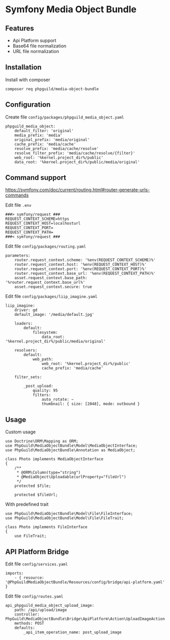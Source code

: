 # Symfony Media Object Bundle

## Features
- Api Platform support
- Base64 file normalization
- URL file normalization

## Installation

Install with composer

    composer req phpguild/media-object-bundle

## Configuration

Create file `config/packages/phpguild_media_object.yaml`

    phpguild_media_object:
        default_filter: 'original'
        media_prefix: 'media'
        original_prefix: 'media/original'
        cache_prefix: 'media/cache'
        resolve_prefix: 'media/cache/resolve'
        resolve_filter_prefix: 'media/cache/resolve/{filter}'
        web_root: '%kernel.project_dir%/public'
        data_root: '%kernel.project_dir%/public/media/original'

## Command support

https://symfony.com/doc/current/routing.html#router-generate-urls-commands

Edit file `.env`

    ###> symfony/request ###
    REQUEST_CONTEXT_SCHEME=https
    REQUEST_CONTEXT_HOST=localhosturl
    REQUEST_CONTEXT_PORT=
    REQUEST_CONTEXT_PATH=
    ###< symfony/request ###

Edit file `config/packages/routing.yaml`

    parameters:
        router.request_context.scheme: '%env(REQUEST_CONTEXT_SCHEME)%'
        router.request_context.host: '%env(REQUEST_CONTEXT_HOST)%'
        router.request_context.port: '%env(REQUEST_CONTEXT_PORT)%'
        router.request_context.base_url: '%env(REQUEST_CONTEXT_PATH)%'
        asset.request_context.base_path: '%router.request_context.base_url%'
        asset.request_context.secure: true

Edit file `config/packages/liip_imagine.yaml`

    liip_imagine:
        driver: gd
        default_image: '/media/default.jpg'
        
        loaders:
            default:
                filesystem:
                    data_root: '%kernel.project_dir%/public/media/original'
    
        resolvers:
            default:
                web_path:
                    web_root: '%kernel.project_dir%/public'
                    cache_prefix: 'media/cache'
        
        filter_sets:

            _post_upload:
                quality: 95
                filters:
                    auto_rotate: ~
                    thumbnail: { size: [2048], mode: outbound }

## Usage

Custom usage
    
    use Doctrine\ORM\Mapping as ORM;
    use PhpGuild\MediaObjectBundle\Model\MediaObjectInterface;
    use PhpGuild\MediaObjectBundle\Annotation as MediaObject;

    class Photo implements MediaObjectInterface
    {
        /**
         * @ORM\Column(type="string")
         * @MediaObject\Uploadable(urlProperty="fileUrl")
         */
        protected $file;

        protected $fileUrl;

With predefined trait

    use PhpGuild\MediaObjectBundle\Model\File\FileInterface;
    use PhpGuild\MediaObjectBundle\Model\File\FileTrait;

    class Photo implements FileInterface
    {
        use FileTrait;

## API Platform Bridge

Edit file `config/services.yaml`

    imports:
        - { resource: '@PhpGuildMediaObjectBundle/Resources/config/bridge/api-platform.yaml' }

Edit file `config/routes.yaml`

    api_phpguild_media_object_upload_image:
        path: /api/upload/image
        controller: PhpGuild\MediaObjectBundle\Bridge\ApiPlatform\Action\UploadImageAction
        methods: POST
        defaults:
            _api_item_operation_name: post_upload_image
